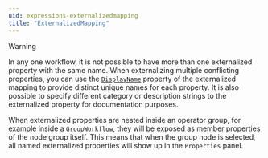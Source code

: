 ```yaml
---
uid: expressions-externalizedmapping
title: "ExternalizedMapping"
---
```


> [!Warning]
> In any one workflow, it is not possible to have more than one externalized property with the same name. When externalizing multiple conflicting properties, you can use the [`DisplayName`](xref:Bonsai.Expressions.ExternalizedMapping.DisplayName) property of the externalized mapping to provide distinct unique names for each property. It is also possible to specify different category or description strings to the externalized property for documentation purposes.

When externalized properties are nested inside an operator group, for example inside a [`GroupWorkflow`](xref:Bonsai.Expressions.GroupWorkflowBuilder), they will be exposed as member properties of the node group itself. This means that when the group node is selected, all named externalized properties will show up in the `Properties` panel.